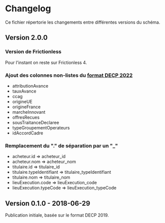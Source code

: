 # Changelog

Ce fichier répertorie les changements entre différentes versions du schéma.

## Version 2.0.0

### Version de Frictionless

Pour l'instant on reste sur Frictionless 4.

### Ajout des colonnes non-listes du [format DECP 2022](https://www.legifrance.gouv.fr/jorf/id/JORFARTI000048678668)

- attributionAvance
- tauxAvance
- ccag
- origineUE
- origineFrance
- marcheInnovant
- offresRecues
- sousTraitanceDeclaree
- typeGroupementOperateurs
- idAccordCadre

### Remplacement du "." de séparation par un "_"

- acheteur.id => acheteur_id
- acheteur.nom => acheteur_nom
- titulaire.id => titulaire_id
- titulaire.typeIdentifiant => titulaire_typeIdentifiant
- titulaire.nom => titulaire_nom
- lieuExecution.code => lieuExecution_code
- lieuExecution.typeCode => lieuExecution_typeCode

## Version 0.1.0 - 2018-06-29

Publication initiale, basée sur le format DECP 2019.
